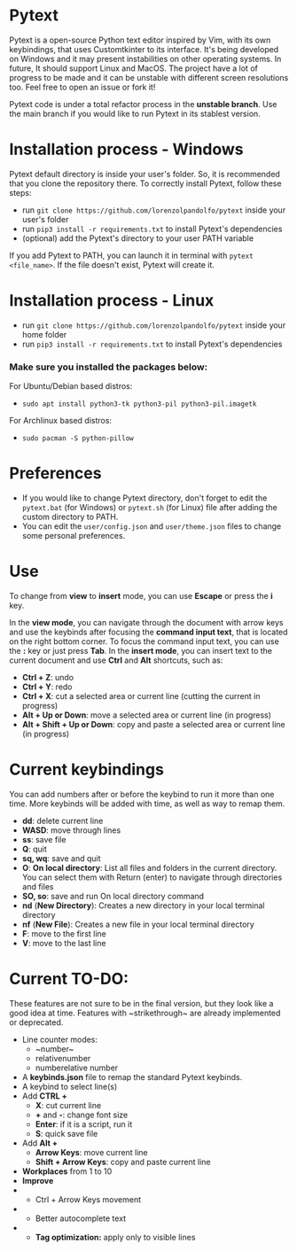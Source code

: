 # Pytext
Pytext is a open-source Python text editor inspired by Vim, with its own keybindings, that uses Customtkinter to its interface. 
It's being developed on Windows and it may present instabilities on other operating systems. In future, It should support Linux and MacOS.
The project have a lot of progress to be made and it can be unstable with different screen resolutions too.
Feel free to open an issue or fork it!

Pytext code is under a total refactor process in the **unstable branch**. Use the main branch if you would like to run Pytext in its stablest version.

# Installation process - Windows
Pytext default directory is inside your user's folder. So, it is recommended that you clone the repository there.
To correctly install Pytext, follow these steps:
- run `git clone https://github.com/lorenzolpandolfo/pytext` inside your user's folder
- run `pip3 install -r requirements.txt` to install Pytext's dependencies
- (optional) add the Pytext's directory to your user PATH variable

If you add Pytext to PATH, you can launch it in terminal with `pytext <file_name>`. If the file doesn't exist, Pytext will create it.

# Installation process - Linux
- run `git clone https://github.com/lorenzolpandolfo/pytext` inside your home folder
- run `pip3 install -r requirements.txt` to install Pytext's dependencies

### Make sure you installed the packages below:

For Ubuntu/Debian based distros:
- `sudo apt install python3-tk python3-pil python3-pil.imagetk`

For Archlinux based distros:
- `sudo pacman -S python-pillow`

# Preferences
- If you would like to change Pytext directory, don't forget to edit the `pytext.bat` (for Windows) or `pytext.sh` (for Linux) file after adding the custom directory to PATH.
- You can edit the `user/config.json` and `user/theme.json` files to change some personal preferences.

# Use
To change from **view** to **insert** mode, you can use **Escape** or press the **i** key.

In the **view mode**, you can navigate through the document with arrow keys and use the keybinds after focusing the **command input text**, that is located on the right bottom corner.
To focus the command input text, you can use the **:** key or just press **Tab**.
In the **insert mode**, you can insert text to the current document and use **Ctrl** and **Alt** shortcuts, such as:
- **Ctrl + Z**: undo 
- **Ctrl + Y**: redo 
- **Ctrl + X**: cut a selected area or current line (cutting the current in progress)
- **Alt + Up or Down**: move a selected area or current line (in progress)
- **Alt + Shift + Up or Down**: copy and paste a selected area or current line (in progress)

# Current keybindings
You can add numbers after or before the keybind to run it more than one time. More keybinds will be added with time, as well as way to
remap them.
- **dd**: delete current line
- **WASD**: move through lines
- **ss**: save file
- **Q**: quit
- **sq, wq**: save and quit
- **O**: **On local directory**: List all files and folders in the current directory. You can select them with Return (enter) to navigate through directories and files
- **SO, so**: save and run On local directory command
- **nd** (**New Directory**): Creates a new directory in your local terminal directory
- **nf** (**New File**): Creates a new file in your local terminal directory
- **F**: move to the first line
- **V**: move to the last line

# Current TO-DO:
These features are not sure to be in the final version, but they look like a good idea at time. Features with ~strikethrough~ are already implemented or deprecated.
- Line counter modes:
  - ~number~
  - relativenumber
  - numberelative number
- A **keybinds.json** file to remap the standard Pytext keybinds.
- A keybind to select line(s)
- Add **CTRL +**
  - **X**: cut current line
  - **+** and **-**: change font size
  - **Enter**: if it is a script, run it
  - **S**: quick save file
- Add **Alt +**
  - **Arrow Keys**: move current line
  - **Shift + Arrow Keys**: copy and paste current line
- **Workplaces** from 1 to 10
- **Improve**
- - Ctrl + Arrow Keys movement
- - Better autocomplete text
- - **Tag optimization:** apply only to visible lines 

